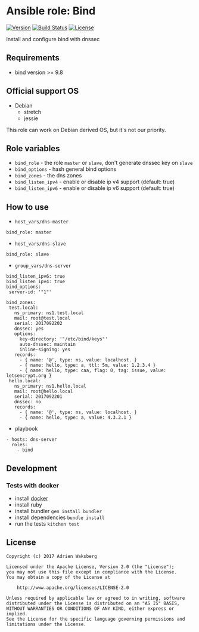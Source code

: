 # Ansible role: Bind
[![Version](https://img.shields.io/badge/latest_version-1.0.0-green.svg)](https://github.com/nishiki/ansible-role-bind/releases)
[![Build Status](https://travis-ci.org/nishiki/ansible-role-bind.svg?branch=master)](https://travis-ci.org/nishiki/ansible-role-bind)
[![License](https://img.shields.io/badge/license-Apache--2.0-blue.svg)](https://github.com/nishiki/ansible-role-bind/blob/master/LICENSE)

Install and configure bind with dnssec

## Requirements

 * bind version >= 9.8

## Official support OS

* Debian
  * stretch
  * jessie

This role can work on Debian derived OS, but it's not our priority.

## Role variables

* `bind_role` - the role `master` or `slave`, don't generate dnssec key on `slave`
* `bind_options` - hash general bind options
* `bind_zones` - the dns zones
* `bind_listen_ipv4` - enable or disable ip v4 support (default: true)
* `bind_listen_ipv6` - enable or disable ip v6 support (default: true)

## How to use

* `host_vars/dns-master`
 ```
 bind_role: master
 ```

* `host_vars/dns-slave`
 ```
 bind_role: slave
 ```

* `group_vars/dns-server`
 ```
bind_listen_ipv6: true
bind_listen_ipv4: true
bind_options:
  server-id: '"1"'

bind_zones:
  test.local:
    ns_primary: ns1.test.local
    mail: root@test.local
    serial: 2017092202
    dnssec: yes
    options:
      key-directory: '"/etc/bind/keys"'
      auto-dnssec: maintain
      inline-signing: yes
    records:
      - { name: '@', type: ns, value: localhost. }
      - { name: hello, type: a, ttl: 5m, value: 1.2.3.4 }
      - { name: hello, type: caa, flag: 0, tag: issue, value: letsencrypt.org }
  hello.local:
    ns_primary: ns1.hello.local
    mail: root@hello.local
    serial: 2017092201
    dnssec: no
    records:
      - { name: '@', type: ns, value: localhost. }
      - { name: hello, type: a, value: 4.3.2.1 }
 ```

* playbook

```
- hosts: dns-server
  roles:
    - bind 
```

## Development
### Tests with docker

* install [docker](https://docs.docker.com/engine/installation/)
* install ruby
* install bundler `gem install bundler`
* install dependencies `bundle install`
* run the tests `kitchen test`

## License

```
Copyright (c) 2017 Adrien Waksberg

Licensed under the Apache License, Version 2.0 (the "License");
you may not use this file except in compliance with the License.
You may obtain a copy of the License at

    http://www.apache.org/licenses/LICENSE-2.0

Unless required by applicable law or agreed to in writing, software
distributed under the License is distributed on an "AS IS" BASIS,
WITHOUT WARRANTIES OR CONDITIONS OF ANY KIND, either express or implied.
See the License for the specific language governing permissions and
limitations under the License.
```
